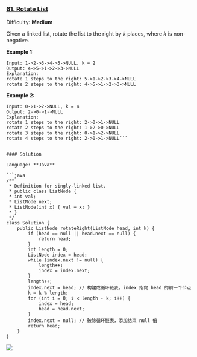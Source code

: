 ### [61\. Rotate List](https://leetcode.com/problems/rotate-list/)

Difficulty: **Medium**


Given a linked list, rotate the list to the right by _k_ places, where _k_ is non-negative.

**Example 1:**

```
Input: 1->2->3->4->5->NULL, k = 2
Output: 4->5->1->2->3->NULL
Explanation:
rotate 1 steps to the right: 5->1->2->3->4->NULL
rotate 2 steps to the right: 4->5->1->2->3->NULL
```

**Example 2:**

```
Input: 0->1->2->NULL, k = 4
Output: 2->0->1->NULL
Explanation:
rotate 1 steps to the right: 2->0->1->NULL
rotate 2 steps to the right: 1->2->0->NULL
rotate 3 steps to the right: 0->1->2->NULL
rotate 4 steps to the right: 2->0->1->NULL```


#### Solution

Language: **Java**

```java
/**
 * Definition for singly-linked list.
 * public class ListNode {
 * int val;
 * ListNode next;
 * ListNode(int x) { val = x; }
 * }
 */
class Solution {
    public ListNode rotateRight(ListNode head, int k) {
        if (head == null || head.next == null) {
            return head;
        }
        int length = 0;
        ListNode index = head;
        while (index.next != null) {
            length++;
            index = index.next;
        }
        length++;
        index.next = head; // 构建成循环链表，index 指向 head 的前一个节点
        k = k % length;
        for (int i = 0; i < length - k; i++) {
            index = head;
            head = head.next;
        }
        index.next = null; // 破除循环链表，添加结束 null 值
        return head;
    }
}
```
![](http://ww1.sinaimg.cn/large/006tNc79ly1g50orael7nj31b80qsaeq.jpg)